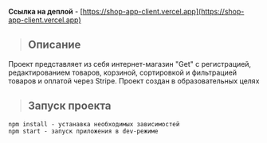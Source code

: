 **Ссылка на деплой** - [https://shop-app-client.vercel.app](https://shop-app-client.vercel.app)

> ## **Описание**

Проект представляет из себя интернет-магазин "Get" с регистрацией, редактированием товаров, корзиной, сортировкой и фильтрацией товаров и оплатой через Stripe. Проект создан в образовательных целях

> ## **Запуск проекта**

```
npm install - устанавка необходимых зависимостей
npm start - запуск приложения в dev-режиме
```